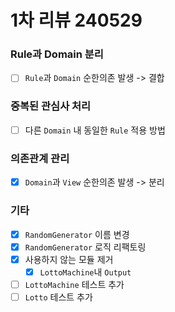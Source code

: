 # 1차 리뷰 240529

### Rule과 Domain 분리

- [ ] `Rule`과 `Domain` 순한의존 발생 -> 결합

### 중복된 관심사 처리

- [ ] 다른 `Domain` 내 동일한 `Rule` 적용 방법

### 의존관계 관리

- [x] `Domain`과 `View` 순한의존 발생 -> 분리

### 기타

- [x] `RandomGenerator` 이름 변경
- [x] `RandomGenerator` 로직 리팩토링
- [x] 사용하지 않는 모듈 제거
  - [x] `LottoMachine`내 `Output`
- [ ] `LottoMachine` 테스트 추가
- [ ] `Lotto` 테스트 추가
